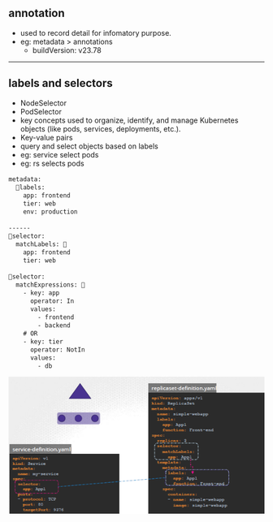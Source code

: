 ## annotation
- used to record detail for infomatory purpose.
- eg: metadata > annotations
    - buildVersion: v23.78

---
## labels and selectors
- NodeSelector
- PodSelector
- key concepts used to organize, identify, and manage Kubernetes objects (like pods, services, deployments, etc.).
- Key-value pairs
- query and select objects based on labels
- eg: service select pods
- eg: rs selects pods

```
metadata:
  🔸labels: 
    app: frontend
    tier: web
    env: production
    
------
🔸selector:
  matchLabels: 🔷
    app: frontend
    tier: web
  
🔸selector: 
  matchExpressions: 🔷
    - key: app
      operator: In 
      values:
        - frontend
        - backend
    # OR
    - key: tier
      operator: NotIn
      values:
        - db

```

![img_2.png](../99_img/99_2_img/04/img_2.png)

